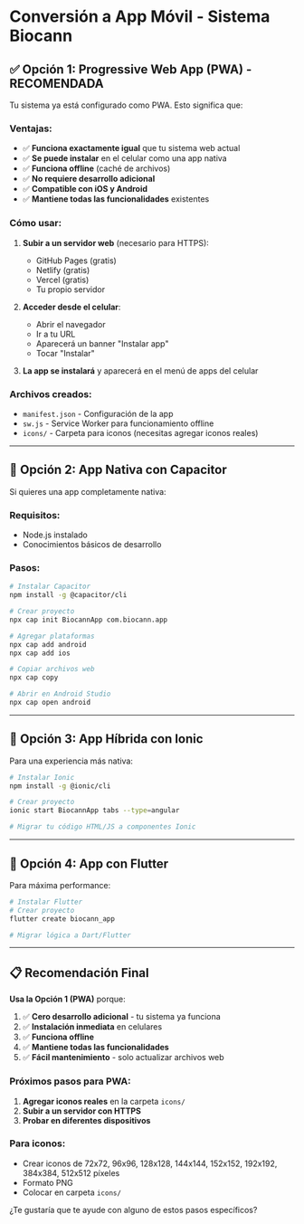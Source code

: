 # Conversión a App Móvil - Sistema Biocann

## ✅ Opción 1: Progressive Web App (PWA) - RECOMENDADA

Tu sistema ya está configurado como PWA. Esto significa que:

### Ventajas:
- ✅ **Funciona exactamente igual** que tu sistema web actual
- ✅ **Se puede instalar** en el celular como una app nativa
- ✅ **Funciona offline** (caché de archivos)
- ✅ **No requiere desarrollo adicional**
- ✅ **Compatible con iOS y Android**
- ✅ **Mantiene todas las funcionalidades** existentes

### Cómo usar:

1. **Subir a un servidor web** (necesario para HTTPS):
   - GitHub Pages (gratis)
   - Netlify (gratis)
   - Vercel (gratis)
   - Tu propio servidor

2. **Acceder desde el celular**:
   - Abrir el navegador
   - Ir a tu URL
   - Aparecerá un banner "Instalar app"
   - Tocar "Instalar"

3. **La app se instalará** y aparecerá en el menú de apps del celular

### Archivos creados:
- `manifest.json` - Configuración de la app
- `sw.js` - Service Worker para funcionamiento offline
- `icons/` - Carpeta para iconos (necesitas agregar iconos reales)

---

## 🔧 Opción 2: App Nativa con Capacitor

Si quieres una app completamente nativa:

### Requisitos:
- Node.js instalado
- Conocimientos básicos de desarrollo

### Pasos:
```bash
# Instalar Capacitor
npm install -g @capacitor/cli

# Crear proyecto
npx cap init BiocannApp com.biocann.app

# Agregar plataformas
npx cap add android
npx cap add ios

# Copiar archivos web
npx cap copy

# Abrir en Android Studio
npx cap open android
```

---

## 📱 Opción 3: App Híbrida con Ionic

Para una experiencia más nativa:

```bash
# Instalar Ionic
npm install -g @ionic/cli

# Crear proyecto
ionic start BiocannApp tabs --type=angular

# Migrar tu código HTML/JS a componentes Ionic
```

---

## 🚀 Opción 4: App con Flutter

Para máxima performance:

```bash
# Instalar Flutter
# Crear proyecto
flutter create biocann_app

# Migrar lógica a Dart/Flutter
```

---

## 📋 Recomendación Final

**Usa la Opción 1 (PWA)** porque:

1. ✅ **Cero desarrollo adicional** - tu sistema ya funciona
2. ✅ **Instalación inmediata** en celulares
3. ✅ **Funciona offline** 
4. ✅ **Mantiene todas las funcionalidades**
5. ✅ **Fácil mantenimiento** - solo actualizar archivos web

### Próximos pasos para PWA:

1. **Agregar iconos reales** en la carpeta `icons/`
2. **Subir a un servidor con HTTPS**
3. **Probar en diferentes dispositivos**

### Para iconos:
- Crear iconos de 72x72, 96x96, 128x128, 144x144, 152x152, 192x192, 384x384, 512x512 píxeles
- Formato PNG
- Colocar en carpeta `icons/`

¿Te gustaría que te ayude con alguno de estos pasos específicos? 